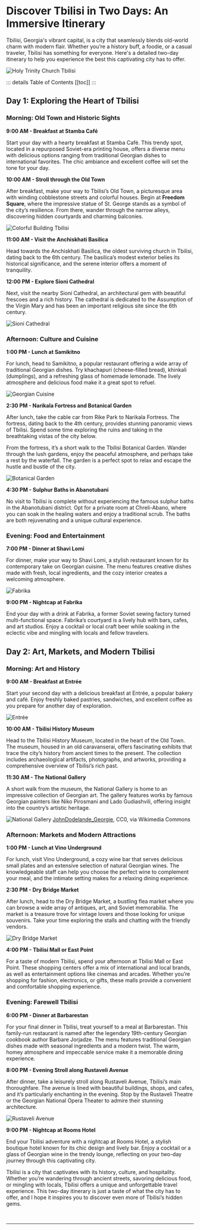 # Discover Tbilisi in Two Days: An Immersive Itinerary

Tbilisi, Georgia's vibrant capital, is a city that seamlessly blends old-world charm with modern flair. Whether you’re a history buff, a foodie, or a casual traveler, Tbilisi has something for everyone. Here's a detailed two-day itinerary to help you experience the best this captivating city has to offer.

![Holy Trinity Church Tbilisi](../../../assets/holy-trinity-church-tbilisi.jpg)

::: details Table of Contents
[[toc]]
:::
## Day 1: Exploring the Heart of Tbilisi

### Morning: Old Town and Historic Sights

**9:00 AM - Breakfast at Stamba Café**

Start your day with a hearty breakfast at Stamba Café. This trendy spot, located in a repurposed Soviet-era printing house, offers a diverse menu with delicious options ranging from traditional Georgian dishes to international favorites. The chic ambiance and excellent coffee will set the tone for your day.

**10:00 AM - Stroll through the Old Town**

After breakfast, make your way to Tbilisi’s Old Town, a picturesque area with winding cobblestone streets and colorful houses. Begin at **Freedom Square**, where the impressive statue of St. George stands as a symbol of the city’s resilience. From there, wander through the narrow alleys, discovering hidden courtyards and charming balconies.

![Colorful Building Tbilisi](../../../assets/tbilisi-historical-building.jpg)

**11:00 AM - Visit the Anchiskhati Basilica**

Head towards the Anchiskhati Basilica, the oldest surviving church in Tbilisi, dating back to the 6th century. The basilica’s modest exterior belies its historical significance, and the serene interior offers a moment of tranquility.

**12:00 PM - Explore Sioni Cathedral**

Next, visit the nearby Sioni Cathedral, an architectural gem with beautiful frescoes and a rich history. The cathedral is dedicated to the Assumption of the Virgin Mary and has been an important religious site since the 6th century.

![Sioni Cathedral](../../../assets/sioni-cathedral-tbilisi.jpg)

### Afternoon: Culture and Cuisine

**1:00 PM - Lunch at Samikitno**

For lunch, head to Samikitno, a popular restaurant offering a wide array of traditional Georgian dishes. Try khachapuri (cheese-filled bread), khinkali (dumplings), and a refreshing glass of homemade lemonade. The lively atmosphere and delicious food make it a great spot to refuel.

![Georgian Cuisine](../../../assets/khachapuri-kinkhali-georgian-cuisine-landscape.jpg)

**2:30 PM - Narikala Fortress and Botanical Garden**

After lunch, take the cable car from Rike Park to Narikala Fortress. The fortress, dating back to the 4th century, provides stunning panoramic views of Tbilisi. Spend some time exploring the ruins and taking in the breathtaking vistas of the city below.

From the fortress, it’s a short walk to the Tbilisi Botanical Garden. Wander through the lush gardens, enjoy the peaceful atmosphere, and perhaps take a rest by the waterfall. The garden is a perfect spot to relax and escape the hustle and bustle of the city.

![Botanical Garden](../../../assets/tbilisi-botanical-garden-georgia-3.jpg)

**4:30 PM - Sulphur Baths in Abanotubani**

No visit to Tbilisi is complete without experiencing the famous sulphur baths in the Abanotubani district. Opt for a private room at Chreli-Abano, where you can soak in the healing waters and enjoy a traditional scrub. The baths are both rejuvenating and a unique cultural experience.

### Evening: Food and Entertainment

**7:00 PM - Dinner at Shavi Lomi**

For dinner, make your way to Shavi Lomi, a stylish restaurant known for its contemporary take on Georgian cuisine. The menu features creative dishes made with fresh, local ingredients, and the cozy interior creates a welcoming atmosphere.

![Fabrika](../../../assets/fabrika-tbilisi-people.jpg)

**9:00 PM - Nightcap at Fabrika**

End your day with a drink at Fabrika, a former Soviet sewing factory turned multi-functional space. Fabrika’s courtyard is a lively hub with bars, cafes, and art studios. Enjoy a cocktail or local craft beer while soaking in the eclectic vibe and mingling with locals and fellow travelers.

## Day 2: Art, Markets, and Modern Tbilisi

### Morning: Art and History

**9:00 AM - Breakfast at Entrée**

Start your second day with a delicious breakfast at Entrée, a popular bakery and café. Enjoy freshly baked pastries, sandwiches, and excellent coffee as you prepare for another day of exploration.

![Entrée](../../../assets/entree-tbilisi-vake-georgia.jpg)

**10:00 AM - Tbilisi History Museum**

Head to the Tbilisi History Museum, located in the heart of the Old Town. The museum, housed in an old caravanserai, offers fascinating exhibits that trace the city’s history from ancient times to the present. The collection includes archaeological artifacts, photographs, and artworks, providing a comprehensive overview of Tbilisi’s rich past.

**11:30 AM - The National Gallery**

A short walk from the museum, the National Gallery is home to an impressive collection of Georgian art. The gallery features works by famous Georgian painters like Niko Pirosmani and Lado Gudiashvili, offering insight into the country’s artistic heritage.

![National Gallery](../../../assets/national-gallery-tbilisi-wikimedia.jpg)
<a href="https://commons.wikimedia.org/wiki/File:National_Gallery,_Rustaveli_Avenue,_Tbilisi,_Georgia.jpg">JohnDodelande_Georgie</a>, CC0, via Wikimedia Commons
### Afternoon: Markets and Modern Attractions

**1:00 PM - Lunch at Vino Underground**

For lunch, visit Vino Underground, a cozy wine bar that serves delicious small plates and an extensive selection of natural Georgian wines. The knowledgeable staff can help you choose the perfect wine to complement your meal, and the intimate setting makes for a relaxing dining experience.

**2:30 PM - Dry Bridge Market**

After lunch, head to the Dry Bridge Market, a bustling flea market where you can browse a wide array of antiques, art, and Soviet memorabilia. The market is a treasure trove for vintage lovers and those looking for unique souvenirs. Take your time exploring the stalls and chatting with the friendly vendors.

![Dry Bridge Market](../../../assets/dry-bridge-market-tbilisi.jpg)

**4:00 PM - Tbilisi Mall or East Point**

For a taste of modern Tbilisi, spend your afternoon at Tbilisi Mall or East Point. These shopping centers offer a mix of international and local brands, as well as entertainment options like cinemas and arcades. Whether you’re shopping for fashion, electronics, or gifts, these malls provide a convenient and comfortable shopping experience.

### Evening: Farewell Tbilisi

**6:00 PM - Dinner at Barbarestan**

For your final dinner in Tbilisi, treat yourself to a meal at Barbarestan. This family-run restaurant is named after the legendary 19th-century Georgian cookbook author Barbare Jorjadze. The menu features traditional Georgian dishes made with seasonal ingredients and a modern twist. The warm, homey atmosphere and impeccable service make it a memorable dining experience.

**8:00 PM - Evening Stroll along Rustaveli Avenue**

After dinner, take a leisurely stroll along Rustaveli Avenue, Tbilisi’s main thoroughfare. The avenue is lined with beautiful buildings, shops, and cafes, and it’s particularly enchanting in the evening. Stop by the Rustaveli Theatre or the Georgian National Opera Theater to admire their stunning architecture.

![Rustaveli Avenue](../../../assets/rustaveli-avenue-tbilisi-georiga.jpg)

**9:00 PM - Nightcap at Rooms Hotel**

End your Tbilisi adventure with a nightcap at Rooms Hotel, a stylish boutique hotel known for its chic design and lively bar. Enjoy a cocktail or a glass of Georgian wine in the trendy lounge, reflecting on your two-day journey through this captivating city.

Tbilisi is a city that captivates with its history, culture, and hospitality. Whether you’re wandering through ancient streets, savoring delicious food, or mingling with locals, Tbilisi offers a unique and unforgettable travel experience. This two-day itinerary is just a taste of what the city has to offer, and I hope it inspires you to discover even more of Tbilisi’s hidden gems.

&nbsp;

-----
&nbsp;

<!--@include: @/services-block.md-->